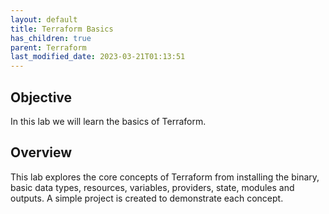 ```yaml
---
layout: default
title: Terraform Basics
has_children: true
parent: Terraform
last_modified_date: 2023-03-21T01:13:51
---
```


## Objective

In this lab we will learn the basics of Terraform.

## Overview

This lab explores the core concepts of Terraform from installing the binary,
basic data types, resources, variables, providers, state, modules and outputs.
A simple project is created to demonstrate each concept.

